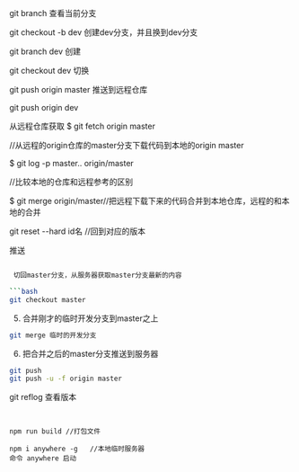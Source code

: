 git branch  查看当前分支

git checkout -b dev 创建dev分支，并且换到dev分支

git branch dev 创建

git checkout dev  切换

git push origin master 推送到远程仓库

git push origin dev

从远程仓库获取
$ git fetch origin master

//从远程的origin仓库的master分支下载代码到本地的origin master

$ git log -p master.. origin/master

//比较本地的仓库和远程参考的区别

$ git merge origin/master//把远程下载下来的代码合并到本地仓库，远程的和本地的合并


git reset --hard id名 //回到对应的版本


推送
```bash

 切回master分支，从服务器获取master分支最新的内容

```bash
git checkout master
```

5. 合并刚才的临时开发分支到master之上

```bash
git merge 临时的开发分支
```

6. 把合并之后的master分支推送到服务器

```bash
git push
git push -u -f origin master
```

git reflog   查看版本
```


npm run build //打包文件

npm i anywhere -g   //本地临时服务器
命令 anywhere 启动
